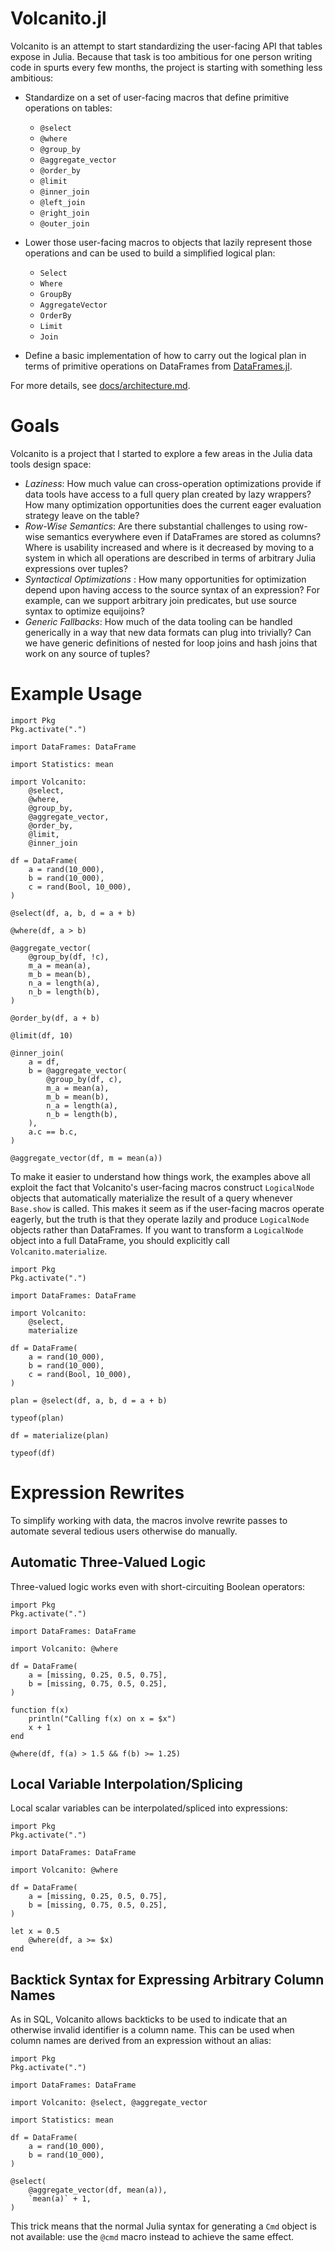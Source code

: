 # Volcanito.jl

Volcanito is an attempt to start standardizing the user-facing API that tables
expose in Julia. Because that task is too ambitious for one person writing code
in spurts every few months, the project is starting with something less
ambitious:

* Standardize on a set of user-facing macros that define primitive operations
    on tables:
    * `@select`
    * `@where`
    * `@group_by`
    * `@aggregate_vector`
    * `@order_by`
    * `@limit`
    * `@inner_join`
    * `@left_join`
    * `@right_join`
    * `@outer_join`
* Lower those user-facing macros to objects that lazily represent those
    operations and can be used to build a simplified logical plan:
    * `Select`
    * `Where`
    * `GroupBy`
    * `AggregateVector`
    * `OrderBy`
    * `Limit`
    * `Join`

* Define a basic implementation of how to carry out the logical plan in terms
    of primitive operations on DataFrames from
    [DataFrames.jl](https://github.com/JuliaData/DataFrames.jl).

For more details, see [docs/architecture.md](https://github.com/johnmyleswhite/Volcanito.jl/blob/master/docs/architecture.md).

# Goals

Volcanito is a project that I started to explore a few areas in the Julia data
tools design space:

* *Laziness*: How much value can cross-operation optimizations provide if data
    tools have access to a full query plan created by lazy wrappers? How many
    optimization opportunities does the current eager evaluation strategy leave
    on the table?
* *Row-Wise Semantics*: Are there substantial challenges to using row-wise
    semantics everywhere even if DataFrames are stored as columns? Where is
    usability increased and where is it decreased by moving to a system in which
    all operations are described in terms of arbitrary Julia expressions over
    tuples?
* *Syntactical Optimizations* : How many opportunities for optimization depend
    upon having access to the source syntax of an expression? For example, can
    we support arbitrary join predicates, but use source syntax to optimize
    equijoins?
* *Generic Fallbacks*: How much of the data tooling can be handled generically
    in a way that new data formats can plug into trivially? Can we have generic
    definitions of nested for loop joins and hash joins that work on any source
    of tuples?

# Example Usage

```
import Pkg
Pkg.activate(".")

import DataFrames: DataFrame

import Statistics: mean

import Volcanito:
    @select,
    @where,
    @group_by,
    @aggregate_vector,
    @order_by,
    @limit,
    @inner_join

df = DataFrame(
    a = rand(10_000),
    b = rand(10_000),
    c = rand(Bool, 10_000),
)

@select(df, a, b, d = a + b)

@where(df, a > b)

@aggregate_vector(
    @group_by(df, !c),
    m_a = mean(a),
    m_b = mean(b),
    n_a = length(a),
    n_b = length(b),
)

@order_by(df, a + b)

@limit(df, 10)

@inner_join(
    a = df,
    b = @aggregate_vector(
        @group_by(df, c),
        m_a = mean(a),
        m_b = mean(b),
        n_a = length(a),
        n_b = length(b),
    ),
    a.c == b.c,
)

@aggregate_vector(df, m = mean(a))
```

To make it easier to understand how things work, the examples above all exploit
the fact that Volcanito's user-facing macros construct `LogicalNode` objects
that automatically materialize the result of a query whenever `Base.show` is
called. This makes it seem as if the user-facing macros operate eagerly, but
the truth is that they operate lazily and produce `LogicalNode` objects rather
than DataFrames. If you want to transform a `LogicalNode` object into a full
DataFrame, you should explicitly call `Volcanito.materialize`.

```
import Pkg
Pkg.activate(".")

import DataFrames: DataFrame

import Volcanito:
    @select,
    materialize

df = DataFrame(
    a = rand(10_000),
    b = rand(10_000),
    c = rand(Bool, 10_000),
)

plan = @select(df, a, b, d = a + b)

typeof(plan)

df = materialize(plan)

typeof(df)
```

# Expression Rewrites

To simplify working with data, the macros involve rewrite passes to automate
several tedious users otherwise do manually.

## Automatic Three-Valued Logic

Three-valued logic works even with short-circuiting Boolean operators:

```
import Pkg
Pkg.activate(".")

import DataFrames: DataFrame

import Volcanito: @where

df = DataFrame(
    a = [missing, 0.25, 0.5, 0.75],
    b = [missing, 0.75, 0.5, 0.25],
)

function f(x)
    println("Calling f(x) on x = $x")
    x + 1
end

@where(df, f(a) > 1.5 && f(b) >= 1.25)
```

## Local Variable Interpolation/Splicing

Local scalar variables can be interpolated/spliced into expressions:

```
import Pkg
Pkg.activate(".")

import DataFrames: DataFrame

import Volcanito: @where

df = DataFrame(
    a = [missing, 0.25, 0.5, 0.75],
    b = [missing, 0.75, 0.5, 0.25],
)

let x = 0.5
    @where(df, a >= $x)
end
```

## Backtick Syntax for Expressing Arbitrary Column Names

As in SQL, Volcanito allows backticks to be used to indicate that an otherwise
invalid identifier is a column name. This can be used when column names are
derived from an expression without an alias:

```
import Pkg
Pkg.activate(".")

import DataFrames: DataFrame

import Volcanito: @select, @aggregate_vector

import Statistics: mean

df = DataFrame(
    a = rand(10_000),
    b = rand(10_000),
)

@select(
    @aggregate_vector(df, mean(a)),
    `mean(a)` + 1,
)
```

This trick means that the normal Julia syntax for generating a `Cmd` object is
not available: use the `@cmd` macro instead to achieve the same effect.
